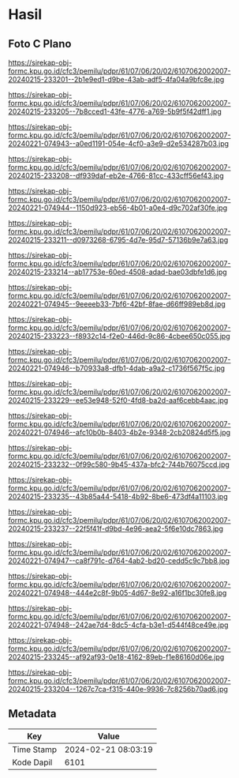 # Hasil

## Foto C Plano

https://sirekap-obj-formc.kpu.go.id/cfc3/pemilu/pdpr/61/07/06/20/02/6107062002007-20240215-233201--2b1e9ed1-d9be-43ab-adf5-4fa04a9bfc8e.jpg

https://sirekap-obj-formc.kpu.go.id/cfc3/pemilu/pdpr/61/07/06/20/02/6107062002007-20240215-233205--7b8cced1-43fe-4776-a769-5b9f5f42dff1.jpg

https://sirekap-obj-formc.kpu.go.id/cfc3/pemilu/pdpr/61/07/06/20/02/6107062002007-20240221-074943--a0ed1191-054e-4cf0-a3e9-d2e534287b03.jpg

https://sirekap-obj-formc.kpu.go.id/cfc3/pemilu/pdpr/61/07/06/20/02/6107062002007-20240215-233208--df939daf-eb2e-4766-81cc-433cff56ef43.jpg

https://sirekap-obj-formc.kpu.go.id/cfc3/pemilu/pdpr/61/07/06/20/02/6107062002007-20240221-074944--1150d923-eb56-4b01-a0e4-d9c702af30fe.jpg

https://sirekap-obj-formc.kpu.go.id/cfc3/pemilu/pdpr/61/07/06/20/02/6107062002007-20240215-233211--d0973268-6795-4d7e-95d7-57136b9e7a63.jpg

https://sirekap-obj-formc.kpu.go.id/cfc3/pemilu/pdpr/61/07/06/20/02/6107062002007-20240215-233214--ab17753e-60ed-4508-adad-bae03dbfe1d6.jpg

https://sirekap-obj-formc.kpu.go.id/cfc3/pemilu/pdpr/61/07/06/20/02/6107062002007-20240221-074945--9eeeeb33-7bf6-42bf-8fae-d66ff989eb8d.jpg

https://sirekap-obj-formc.kpu.go.id/cfc3/pemilu/pdpr/61/07/06/20/02/6107062002007-20240215-233223--f8932c14-f2e0-446d-9c86-4cbee650c055.jpg

https://sirekap-obj-formc.kpu.go.id/cfc3/pemilu/pdpr/61/07/06/20/02/6107062002007-20240221-074946--b70933a8-dfb1-4dab-a9a2-c1736f567f5c.jpg

https://sirekap-obj-formc.kpu.go.id/cfc3/pemilu/pdpr/61/07/06/20/02/6107062002007-20240215-233229--ee53e948-52f0-4fd8-ba2d-aaf6cebb4aac.jpg

https://sirekap-obj-formc.kpu.go.id/cfc3/pemilu/pdpr/61/07/06/20/02/6107062002007-20240221-074946--afc10b0b-8403-4b2e-9348-2cb20824d5f5.jpg

https://sirekap-obj-formc.kpu.go.id/cfc3/pemilu/pdpr/61/07/06/20/02/6107062002007-20240215-233232--0f99c580-9b45-437a-bfc2-744b76075ccd.jpg

https://sirekap-obj-formc.kpu.go.id/cfc3/pemilu/pdpr/61/07/06/20/02/6107062002007-20240215-233235--43b85a44-5418-4b92-8be6-473df4a11103.jpg

https://sirekap-obj-formc.kpu.go.id/cfc3/pemilu/pdpr/61/07/06/20/02/6107062002007-20240215-233237--22f5f41f-d9bd-4e96-aea2-5f6e10dc7863.jpg

https://sirekap-obj-formc.kpu.go.id/cfc3/pemilu/pdpr/61/07/06/20/02/6107062002007-20240221-074947--ca8f791c-d764-4ab2-bd20-cedd5c9c7bb8.jpg

https://sirekap-obj-formc.kpu.go.id/cfc3/pemilu/pdpr/61/07/06/20/02/6107062002007-20240221-074948--444e2c8f-9b05-4d67-8e92-a16f1bc30fe8.jpg

https://sirekap-obj-formc.kpu.go.id/cfc3/pemilu/pdpr/61/07/06/20/02/6107062002007-20240221-074948--242ae7d4-8dc5-4cfa-b3e1-d544f48ce49e.jpg

https://sirekap-obj-formc.kpu.go.id/cfc3/pemilu/pdpr/61/07/06/20/02/6107062002007-20240215-233245--af92af93-0e18-4162-89eb-f1e86160d06e.jpg

https://sirekap-obj-formc.kpu.go.id/cfc3/pemilu/pdpr/61/07/06/20/02/6107062002007-20240215-233204--1267c7ca-f315-440e-9936-7c8256b70ad6.jpg


## Metadata

| Key        | Value               |
| ---------- | ------------------- |
| Time Stamp | 2024-02-21 08:03:19 |
| Kode Dapil | 6101                |



